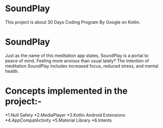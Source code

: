 # SoundPlay
This project is about 30 Days Coding Program By Google on Kotlin.

# SoundPlay 
Just as the name of this meditation app states, SoundPlay is a portal to peace of mind.
Feeling more anxious than usual lately?
The Intention of meditation SoundPlay includes increased focus, reduced stress, and mental health.

# Concepts implemented in the project:-
*1.Null Safety
*2.MediaPlayer
*3.Kotlin Android Extensions
*4.AppCompatActivity
*5.Material Library
*6.Intents
